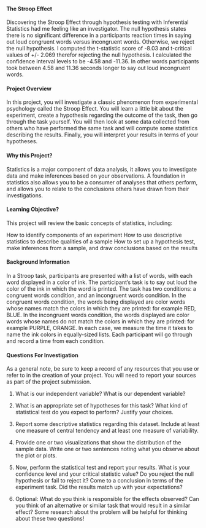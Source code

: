 
#### The Stroop Effect

Discovering the Stroop Effect through hypothesis testing with Inferential Statistics had me feeling like an investigator. The null hypothesis states there is no significant difference in a participants reaction times in saying out loud congruent words versus incongruent words. Otherwise, we reject the null hypothesis. I computed the t-statistic score of -8.03 and t-critical values of +/- 2.069 therefor rejecting the null hypothesis. I calculated the confidence interval levels to be -4.58 and -11.36. In other words participants took between 4.58 and 11.36 seconds longer to say out loud incongruent words.

#### Project Overview

In this project, you will investigate a classic phenomenon from experimental psychology called the Stroop Effect. You will learn a little bit about the experiment, create a hypothesis regarding the outcome of the task, then go through the task yourself. You will then look at some data collected from others who have performed the same task and will compute some statistics describing the results. Finally, you will interpret your results in terms of your hypotheses.

#### Why this Project?

Statistics is a major component of data analysis, it allows you to investigate data and make inferences based on your observations. A foundation in statistics also allows you to be a consumer of analyses that others perform, and allows you to relate to the conclusions others have drawn from their investigations.

#### Learning Objective?

This project will review the basic concepts of statistics, including:

How to identify components of an experiment
How to use descriptive statistics to describe qualities of a sample
How to set up a hypothesis test, make inferences from a sample, and draw conclusions based on the results

#### Background Information

In a Stroop task, participants are presented with a list of words, with each word displayed in a color of ink. The participant’s task is to say out loud the color of the ink in which the word is printed. The task has two conditions: a congruent words condition, and an incongruent words condition. In the congruent words condition, the words being displayed are color words whose names match the colors in which they are printed: for example RED, BLUE. In the incongruent words condition, the words displayed are color words whose names do not match the colors in which they are printed: for example PURPLE, ORANGE. In each case, we measure the time it takes to name the ink colors in equally-sized lists. Each participant will go through and record a time from each condition.

#### Questions For Investigation

As a general note, be sure to keep a record of any resources that you use or refer to in the creation of your project. You will need to report your sources as part of the project submission.

1. What is our independent variable? What is our dependent variable?

2. What is an appropriate set of hypotheses for this task? What kind of statistical test do you expect to perform? Justify your choices.

3. Report some descriptive statistics regarding this dataset. Include at least one measure of central tendency and at least one measure of variability.

4. Provide one or two visualizations that show the distribution of the sample data. Write one or two sentences noting what you observe about the plot or plots.

5. Now, perform the statistical test and report your results. What is your confidence level and your critical statistic value? Do you reject the null hypothesis or fail to reject it? Come to a conclusion in terms of the experiment task. Did the results match up with your expectations?

6. Optional: What do you think is responsible for the effects observed? Can you think of an alternative or similar task that would result in a similar effect? Some research about the problem will be helpful for thinking about these two questions!
